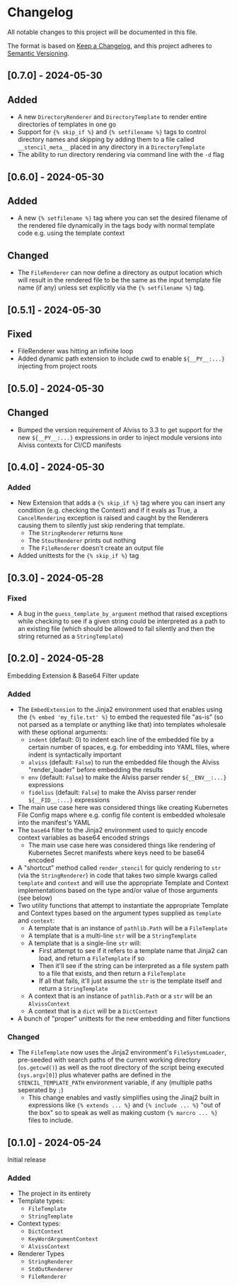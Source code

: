 # Changelog

All notable changes to this project will be documented in this file.

The format is based on [Keep a Changelog](https://keepachangelog.com/en/1.1.0/),
and this project adheres to [Semantic Versioning](https://semver.org/spec/v2.0.0.html).

## [0.7.0] - 2024-05-30

## Added

- A new `DirectoryRenderer` and `DirectoryTemplate` to render entire directories
  of templates in one go
- Support for `{% skip_if %}` and `{% setfilename %}` tags to control directory 
  names and skipping by adding them to a file called `__stencil_meta__` placed in
  any directory in a `DirectoryTemplate`
- The ability to run directory rendering via command line with the `-d` flag


## [0.6.0] - 2024-05-30

## Added

- A new `{% setfilename %}` tag where you can set the desired filename of the 
  rendered file dynamically in the tags body with normal template code e.g. 
  using the template context

## Changed

- The `FileRenderer` can now define a directory as output location which will 
  result in the rendered file to be the same as the input template file name 
  (if any) unless set explicitly via the `{% setfilename %}` tag.


## [0.5.1] - 2024-05-30

## Fixed

- FileRenderer was hitting an infinite loop
- Added dynamic path extension to include cwd to enable `${__PY__:...}` 
  injecting from project roots


## [0.5.0] - 2024-05-30

## Changed

- Bumped the version requirement of Alviss to 3.3 to get support for the new 
  `${__PY__:...}` expressions in order to inject module versions into Alviss 
  contexts for CI/CD manifests


## [0.4.0] - 2024-05-30

### Added

- New Extension that adds a `{% skip_if %}` tag where you can insert any 
  condition (e.g. checking the Context) and if it evals as True, a 
  `CancelRendering` exception is raised and caught by the Renderers causing 
  them to silently just skip rendering that template.
  - The `StringRenderer` returns `None`
  - The `StoutRenderer` prints out nothing
  - The `FileRenderer` doesn't create an output file
- Added unittests for the `{% skip_if %}` tag


## [0.3.0] - 2024-05-28

### Fixed

- A bug in the `guess_template_by_argument` method that raised exceptions while 
  checking to see if a given string could be interpreted as a path to an 
  existing file (which should be allowed to fail silently and then the string 
  returned as a `StringTemplate`)


## [0.2.0] - 2024-05-28

Embedding Extension & Base64 Filter update

### Added

- The `EmbedExtension` to the Jinja2 environment used that enables using the 
  `{% embed 'my_file.txt' %}` to embed the requested file "as-is" (so not 
  parsed as a template or anything like that) into templates wholesale with 
  these optional arguments:
  - `indent` (default: 0) to indent each line of the embedded file by a certain
    number of spaces, e.g. for embedding into YAML files, where indent is 
    syntactically important
  - `alviss` (default: `False`) to run the embedded file though the Alviss 
    "render_loader" before embedding the results
  - `env` (default: `False`) to make the Alviss parser render `${__ENV__:...}` 
    expressions
  - `fidelius` (default: `False`) to make the Alviss parser render 
    `${__FID__:...}` expressions
- The main use case here was considered things like creating Kubernetes File 
  Config maps where e.g. config file content is embedded wholesale into the 
  manifest's YAML
- The `base64` filter to the Jinja2 environment used to quicly encode context 
  variables as base64 encoded strings
  - The main use case here was considered things like rendering of Kubernetes 
    Secret manifests where keys need to be base64 encoded  
- A "shortcut" method called `render_stencil` for quicly rendering to `str` (via
  the `StringRenderer`) in code that takes two simple kwargs called `template` 
  and `context` and will use the appropriate Template and Context 
  implementations based on the type and/or value of those arguments (see below)
- Two utility functions that attempt to instantiate the appropriate Template and 
  Context types based on the argument types supplied as `template` and 
  `context`:
  - A template that is an instance of `pathlib.Path` will be a `FileTemplate`
  - A template that is a multi-line `str` will be a `StringTemplate`
  - A template that is a single-line `str` will:
    - First attempt to see if it refers to a template name that Jinja2 can load, 
      and return a `FileTemplate` if so
    - Then it'll see if the string can be interpreted as a file system path to a 
      file that exists, and then return a `FileTemplate`
    - If all that fails, it'll just assume the `str` is the template itself and 
      return a `StringTemplate`
  - A context that is an instance of `pathlib.Path` or a `str` will be an 
    `AlvissContext`
  - A context that is a `dict` will be a `DictContext`
- A bunch of "proper" unittests for the new embedding and filter functions

### Changed

- The `FileTemplate` now uses the Jinja2 environment's `FileSystemLoader`, 
  pre-seeded with search paths of the current working directory (`os.getcwd()`) 
  as well as the root directory of the script being executed (`sys.argv[0]`) 
  plus whatever paths are defined in the `STENCIL_TEMPLATE_PATH` environment 
  variable, if any (multiple paths seperated by `;`)
  - This change enables and vastly simplifies using the Jinaj2 built in 
    expressions like `{% extends ... %}` and `{% include ... %}` "out of the 
    box" so to speak as well as making custom `{% marcro ... %}` files to 
    include.


## [0.1.0] - 2024-05-24

Initial release

### Added

- The project in its entirety
- Template types:
  - `FileTemplate`
  - `StringTemplate`
- Context types:
  - `DictContext`
  - `KeyWordArgumentContext`
  - `AlvissContext`
- Renderer Types
  - `StringRenderer`
  - `StdOutRenderer`
  - `FileRenderer`
